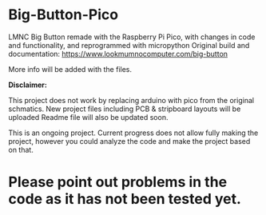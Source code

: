 # Big-Button-Pico
LMNC Big Button remade with the Raspberry Pi Pico, with changes in code and functionality, and reprogrammed with micropython
Original build and documentation: https://www.lookmumnocomputer.com/big-button

More info will be added with the files.

**Disclaimer:**

This project does not work by replacing arduino with pico from the original schmatics. New project files including PCB & stripboard layouts will be uploaded
Readme file will also be updated soon.

This is an ongoing project. Current progress does not allow fully making the project, however you could analyze the code and make the project based on that.
# Please point out problems in the code as it has not been tested yet.

